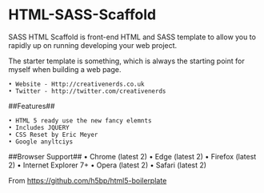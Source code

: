 # HTML-SASS-Scaffold
SASS HTML Scaffold is front-end HTML and SASS template to allow you to rapidly up on running developing your web project.

The starter template is something, which is always the starting point for myself when building a web page.

	• Website - Http://creativenerds.co.uk
	• Twitter - http://twitter.com/creativenerds

##Features##

	• HTML 5 ready use the new fancy elemnts
	• Includes JQUERY 
	• CSS Reset by Eric Meyer
	• Google anyltciys 

##Browser Support##
	• Chrome (latest 2)
	• Edge (latest 2)
	• Firefox (latest 2)
	• Internet Explorer 7+
	• Opera (latest 2)
	• Safari (latest 2)

From <https://github.com/h5bp/html5-boilerplate> 
